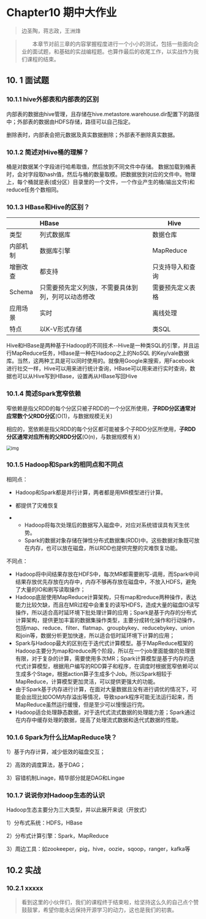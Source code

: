 # Chapter10 期中大作业

> 边圣陶，蒋志政，王洲烽

> &emsp;&emsp;本章节对前三章的内容掌握程度进行一个小小的测试，包括一些面向企业的面试题，和基础的实战编程题。也算作最后的收尾工作，以实战作为我们课程的结束。

## 10. 1 面试题

### 10.1.1 hive外部表和内部表的区别

内部表的数据由hive管理，且存储在hive.metastore.warehouse.dir配置下的路径中；外部表的数据由HDFS存储，路径可以自己指定。

删除表时，内部表会把元数据及真实数据删除；外部表不删除真实数据。

### 10.1.2 简述对Hive桶的理解？

桶是对数据某个字段进行哈希取值，然后放到不同文件中存储。 数据加载到桶表时，会对字段取hash值，然后与桶的数量取模。把数据放到对应的文件中。物理上，每个桶就是表(或分区）目录里的一个文件，一个作业产生的桶(输出文件)和reduce任务个数相同。

### 10.1.3 HBase和Hive的区别？

|          | HBase                                              | Hive             |
| :------- | :------------------------------------------------- | ---------------- |
| 类型     | 列式数据库                                         | 数据仓库         |
| 内部机制 | 数据库引擎                                         | MapReduce        |
| 增删改查 | 都支持                                             | 只支持导入和查询 |
| Schema   | 只需要预先定义列族，不需要具体到列，列可以动态修改 | 需要预先定义表格 |
| 应用场景 | 实时                                               | 离线处理         |
| 特点     | 以K-V形式存储                                      | 类SQL            |

Hive和HBase是两种基于Hadoop的不同技术--Hive是一种类SQL的引擎，并且运行MapReduce任务，HBase是一种在Hadoop之上的NoSQL 的Key/vale数据库。当然，这两种工具是可以同时使用的。就像用Google来搜索，用Facebook进行社交一样，Hive可以用来进行统计查询，HBase可以用来进行实时查询，数据也可以从Hive写到HBase，设置再从HBase写回Hive

### 10.1.4 简述Spark宽窄依赖

窄依赖是指父RDD的每个分区只被子RDD的一个分区所使用，**子RDD分区通常对应常数个父RDD分区**(O(1)，与数据规模无关)

相应的，宽依赖是指父RDD的每个分区都可能被多个子RDD分区所使用，**子RDD分区通常对应所有的父RDD分区**(O(n)，与数据规模有关)

<img src="https://uploadfiles.nowcoder.com/files/20221019/234314825_1666189198264/1666187439425-907574ff-77f9-4edd-a991-a531695173ae.png" alt="img" style="zoom:80%;" />

### 10.1.5 Hadoop和Spark的相同点和不同点

相同点：

- Hadoop和Spark都是并行计算，两者都是用MR模型进行计算。
- 都提供了灾难恢复

- - Hadoop将每次处理后的数据写入磁盘中，对应对系统错误具有天生优势。
  - Spark的数据对象存储在弹性分布式数据集(RDD)中。这些数据对象既可放在内存，也可以放在磁盘，所以RDD也提供完整的灾难恢复功能。

不同点：

- Hadoop将中间结果存放在HDFS中，每次MR都需要刷写-调用，而Spark中间结果存放优先存放在内存中，内存不够再存放在磁盘中，不放入HDFS，避免了大量的IO和刷写读取操作；
- Hadoop底层使用MapReduce计算架构，只有map和reduce两种操作，表达能力比较欠缺，而且在MR过程中会重复的读写HDFS，造成大量的磁盘IO读写操作，所以适合高时延环境下批处理计算的应用；Spark是基于内存的分布式计算架构，提供更加丰富的数据集操作类型，主要分成转化操作和行动操作，包括map、reduce、filter、flatmap、groupbykey、reducebykey、union和join等，数据分析更加快速，所以适合低时延环境下计算的应用；
- Spark与Hadoop最大的区别在于迭代式计算模型。基于MapReduce框架的Hadoop主要分为map和reduce两个阶段，所以在一个job里面能做的处理很有限，对于复杂的计算，需要使用多次MR；Spark计算模型是基于内存的迭代式计算模型，根据用户编写的RDD算子和程序，在调度时根据宽窄依赖可以生成多个Stage，根据action算子生成多个Job。所以Spark相较于MapReduce，计算模型更加灵活，可以提供更强大的功能。
- 由于Spark基于内存进行计算，在面对大量数据且没有进行调优的情况下，可能会出现比如OOM内存溢出等情况，导致spark程序可能无法运行起来，而MapReduce虽然运行缓慢，但是至少可以慢慢运行完。
- Hadoop适合处理静态数据，对于迭代式流式数据的处理能力差；Spark通过在内存中缓存处理的数据，提高了处理流式数据和迭代式数据的性能。

### 10.1.6 Spark为什么比MapReduce块？

1）基于内存计算，减少低效的磁盘交互；

2）高效的调度算法，基于DAG；

3）容错机制Linage，精华部分就是DAG和Lingae

### 10.1.7 说说你对Hadoop生态的认识

Hadoop生态主要分为三大类型，并以此展开来说（开放式）

1）分布式系统：HDFS，HBase

2）分布式计算引擎：Spark，MapReduce

3）周边工具：如zookeeper，pig，hive，oozie，sqoop，ranger，kafka等

## 10.2 实战

### 10.2.1 xxxxx





> 看到这里的小伙伴们，我们的课程终于结束啦，给坚持这么久的自己点个赞鼓鼓掌，希望你能永远保持开源学习的动力，这也是我们的初衷。
